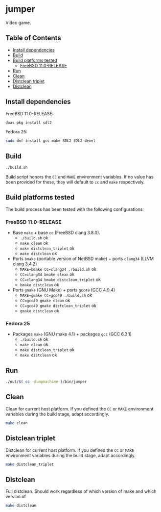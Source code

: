# jumper

Video game.

## Table of Contents

* [Install dependencies](#install-dependencies)
* [Build](#build)
* [Build platforms tested](#build-platforms-tested)
  - [FreeBSD 11.0-RELEASE](#freebsd-110-release)
* [Run](#run)
* [Clean](#clean)
* [Distclean triplet](#distclean-triplet)
* [Distclean](#distclean)

## Install dependencies

FreeBSD 11.0-RELEASE:

```bash
doas pkg install sdl2
```

Fedora 25:

```bash
sudo dnf install gcc make SDL2 SDL2-devel
```

## Build

```bash
./build.sh
```

Build script honors the `CC` and `MAKE` environment variables.
If no value has been provided for these, they will default to
`cc` and `make` respectively.

## Build platforms tested

The build process has been tested with the following configurations:

### FreeBSD 11.0-RELEASE

* Base `make` + base `cc` (FreeBSD clang 3.8.0).
  - `./build.sh` ok
  - `make clean` ok
  - `make distclean_triplet` ok
  - `make distclean` ok
* Ports `bmake` (portable version of NetBSD make) +
  ports `clang34` (LLVM clang 3.4.2)
  - `MAKE=bmake CC=clang34 ./build.sh` ok
  - `CC=clang34 bmake clean` ok
  - `CC=clang34 bmake distclean_triplet` ok
  - `bmake distclean` ok
* Ports `gmake` (GNU Make) + ports `gcc49` (GCC 4.9.4)
  - `MAKE=gmake CC=gcc49 ./build.sh` ok
  - `CC=gcc49 gmake clean` ok
  - `CC=gcc49 gmake distclean_triplet` ok
  - `gmake distclean` ok

### Fedora 25

* Packages `make` (GNU make 4.1) + packages `gcc` (GCC 6.3.1)
  - `./build.sh` ok
  - `make clean` ok
  - `make distclean_triplet` ok
  - `make distclean` ok

## Run

```bash
./out/$( cc -dumpmachine )/bin/jumper
```

## Clean

Clean for current host platform. If you defined the `CC` or `MAKE`
environment variables during the build stage, adapt accordingly.

```bash
make clean
```

## Distclean triplet

Distclean for current host platform. If you defined the `CC` or `MAKE`
environment variables during the build stage, adapt accordingly.

```bash
make distclean_triplet
```

## Distclean

Full distclean. Should work regardless of which version of make
and which version of 

```bash
make distclean
```
